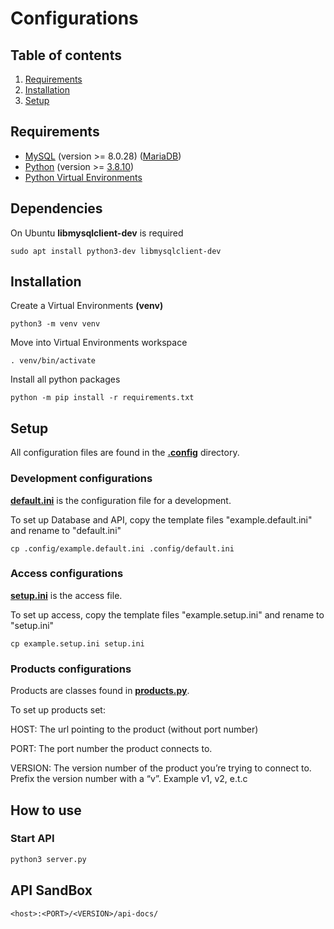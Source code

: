 # Configurations

## Table of contents

1. [Requirements](#requirements)
2. [Installation](#installation)
3. [Setup](#setup)

## Requirements

- [MySQL](https://www.mysql.com/) (version >= 8.0.28) ([MariaDB](https://mariadb.org/))
- [Python](https://www.python.org/) (version >= [3.8.10](https://www.python.org/downloads/release/python-3810/))
- [Python Virtual Environments](https://docs.python.org/3/tutorial/venv.html)

## Dependencies

On Ubuntu **libmysqlclient-dev** is required

```
sudo apt install python3-dev libmysqlclient-dev
```

## Installation

Create a Virtual Environments **(venv)**

```
python3 -m venv venv
```

Move into Virtual Environments workspace

```
. venv/bin/activate
```

Install all python packages

```
python -m pip install -r requirements.txt
```

## Setup

All configuration files are found in the **[.config](../.config)** directory.

### Development configurations

**[default.ini](../.config/example.default.ini)** is the configuration file for a development.

To set up Database and API, copy the template files "example.default.ini" and rename to "default.ini"

```
cp .config/example.default.ini .config/default.ini
```

### Access configurations

**[setup.ini](../example.setup.ini)** is the access file.

To set up access, copy the template files "example.setup.ini" and rename to "setup.ini"

```
cp example.setup.ini setup.ini
```

### Products configurations

Products are classes found in **[products.py](../products.py)**.

To set up products set:

HOST: The url pointing to the product (without port number)

PORT: The port number the product connects to.

VERSION: The version number of the product you’re trying to connect to. Prefix the version number with a “v”. Example v1, v2, e.t.c

## How to use

### Start API

```bash
python3 server.py
```

## API SandBox

```
<host>:<PORT>/<VERSION>/api-docs/
```
